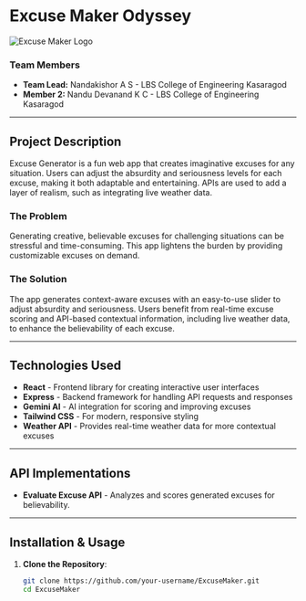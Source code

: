 # Excuse Maker Odyssey

![Excuse Maker Logo](https://github.com/user-attachments/assets/35332e92-44cb-425b-9dff-27bcf1023c6c)

### Team Members
- **Team Lead:** Nandakishor A S - LBS College of Engineering Kasaragod
- **Member 2:** Nandu Devanand K C - LBS College of Engineering Kasaragod

---

## Project Description

Excuse Generator is a fun web app that creates imaginative excuses for any situation. Users can adjust the absurdity and seriousness levels for each excuse, making it both adaptable and entertaining. APIs are used to add a layer of realism, such as integrating live weather data.

### The Problem
Generating creative, believable excuses for challenging situations can be stressful and time-consuming. This app lightens the burden by providing customizable excuses on demand.

### The Solution
The app generates context-aware excuses with an easy-to-use slider to adjust absurdity and seriousness. Users benefit from real-time excuse scoring and API-based contextual information, including live weather data, to enhance the believability of each excuse.

---

## Technologies Used

- **React** - Frontend library for creating interactive user interfaces
- **Express** - Backend framework for handling API requests and responses
- **Gemini AI** - AI integration for scoring and improving excuses
- **Tailwind CSS** - For modern, responsive styling
- **Weather API** - Provides real-time weather data for more contextual excuses

---

## API Implementations
- **Evaluate Excuse API** - Analyzes and scores generated excuses for believability.
  
---

## Installation & Usage

1. **Clone the Repository**:
   ```bash
   git clone https://github.com/your-username/ExcuseMaker.git
   cd ExcuseMaker
